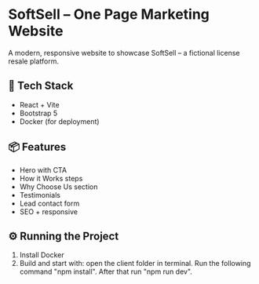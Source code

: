 # SoftSell – One Page Marketing Website

A modern, responsive website to showcase SoftSell – a fictional license resale platform.

## 🚀 Tech Stack

- React + Vite
- Bootstrap 5
- Docker (for deployment) 

## 📦 Features

- Hero with CTA
- How it Works steps
- Why Choose Us section
- Testimonials
- Lead contact form 
- SEO + responsive

## ⚙️ Running the Project

1. Install Docker
2. Build and start with:
   open the client folder in terminal.
   Run the following command "npm install".
   After that run "npm run dev".
